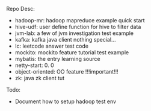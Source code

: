 Repo Desc:
- hadoop-mr: hadoop mapreduce example quick start
- hive-udf: user define function for hive to filter data
- jvm-lab: a few of jvm investigation test example
- kafka: kafka java client nothing special...
- lc: leetcode answer test code
- mockito: mockito feature tutorial test example
- mybatis: the entry learning source
- netty-start: 0. 0
- object-oriented: OO feature !!!important!!!
- zk: java zk client tut

Todo:
- Document how to setup hadoop test env
